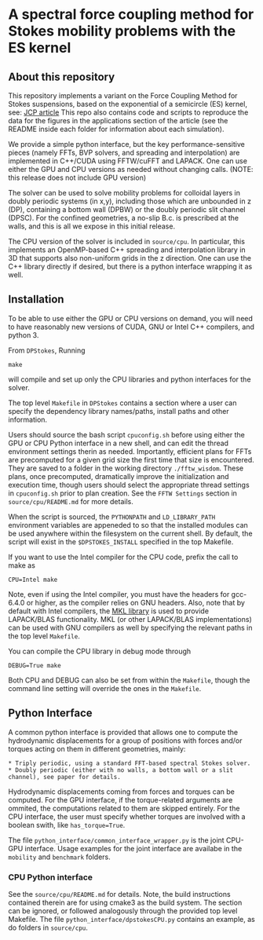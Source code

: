 # A spectral force coupling method for Stokes mobility problems with the ES kernel

## About this repository 

This repository implements a variant on the Force Coupling Method for Stokes suspensions, based on the exponential of a semicircle (ES) kernel, see:
[JCP article](https://pubs.aip.org/aip/jcp/article-abstract/158/15/154101/2882262/Computing-hydrodynamic-interactions-in-confined?redirectedFrom=fulltext)
This repo also contains code and scripts to reproduce the data for the figures in the applications section of the article (see the README inside each folder for information about each simulation).

We provide a simple python interface, but the key performance-sensitive pieces (namely FFTs, BVP solvers, and spreading and interpolation) are implemented in C++/CUDA using FFTW/cuFFT and LAPACK. One can use either the GPU and CPU versions as needed without changing calls. (NOTE: this release does not include GPU version)

The solver can be used to solve mobility problems for colloidal layers in doubly periodic systems (in x,y), including those which are unbounded in z (DP), containing a bottom wall (DPBW) or the doubly periodic slit channel (DPSC). For the confined geometries, a no-slip B.c. is prescribed at the walls, and this is all we expose in this initial release.

The CPU version of the solver is included in `source/cpu`. In particular, this implements an OpenMP-based C++ spreading and interpolation library in 3D that supports also non-uniform grids in the z direction. One can use the C++ library directly if desired, but there is a python interface wrapping it as well.

## Installation

To be able to use either the GPU or CPU versions on demand, you will need to have reasonably new versions of CUDA, GNU or Intel C++ compilers, and python 3. 

From `DPStokes`, Running 
```shell
make 
```
will compile and set up only the CPU libraries and python interfaces for the solver.

The top level `Makefile` in `DPStokes` contains a section where a user
can specify the dependency library names/paths, install paths and other information.

Users should source the bash script `cpuconfig.sh` before using either 
the GPU or CPU Python interface in a new shell, and can edit the thread environment 
settings therin as needed. Importantly, efficient plans for FFTs are precomputed for a given grid size the first time that size is encountered. They are saved to a folder in the working directory `./fftw_wisdom`. These plans, once precomputed, dramatically improve the initialization and execution time, though users should  select the appropriate thread settings in `cpuconfig.sh` prior to plan creation. See the `FFTW Settings` section in `source/cpu/README.md` for more details.  

When the script is sourced, the `PYTHONPATH` and `LD_LIBRARY_PATH` 
environment variables are appeneded to so that the installed modules can be used anywhere within the 
filesystem on the current shell. By default, the script will exist in the `$DPSTOKES_INSTALL` 
specified in the top Makefile.

If you want to use the Intel compiler for the CPU code, prefix the call to make as
```shell
CPU=Intel make
``` 
Note, even if using the Intel compiler, you must have the headers for gcc-6.4.0 or higher, 
as the compiler relies on GNU headers. Also, note that by default with Intel compilers, the [MKL library](https://en.wikipedia.org/wiki/Math_Kernel_Library) is used to provide LAPACK/BLAS functionality. MKL (or other LAPACK/BLAS implementations) can be used with GNU compilers as well by specifying the relevant paths in the top level `Makefile`.
 
You can compile the CPU library in debug mode through
```shell
DEBUG=True make
```
Both CPU and DEBUG can also be set from within the `Makefile`, though the 
command line setting will override the ones in the `Makefile`.

## Python Interface

A common python interface is provided that allows one to compute the hydrodynamic displacements for a group of positions with forces and/or torques acting on them in different geometries, mainly:  

	* Triply periodic, using a standard FFT-based spectral Stokes solver.
	* Doubly periodic (either with no walls, a bottom wall or a slit channel), see paper for details.

Hydrodynamic displacements coming from forces and torques can be computed. 
For the GPU interface, if the torque-related arguments are ommited, the computations related to them are skipped entirely.
For the CPU interface, the user must specify whether torques are involved with a boolean swith, like `has_torque=True`.
        
The file `python_interface/common_interface_wrapper.py` is the joint CPU-GPU interface. 
Usage examples for the joint interface are availabe in the `mobility` and `benchmark` folders.

### CPU Python interface

See the `source/cpu/README.md` for details. Note, the build instructions contained therein are for using cmake3 as the build system. 
The section can be ignored, or followed analogously through the provided top level Makefile. The file `python_interface/dpstokesCPU.py` contains an example, as do folders in `source/cpu`.

